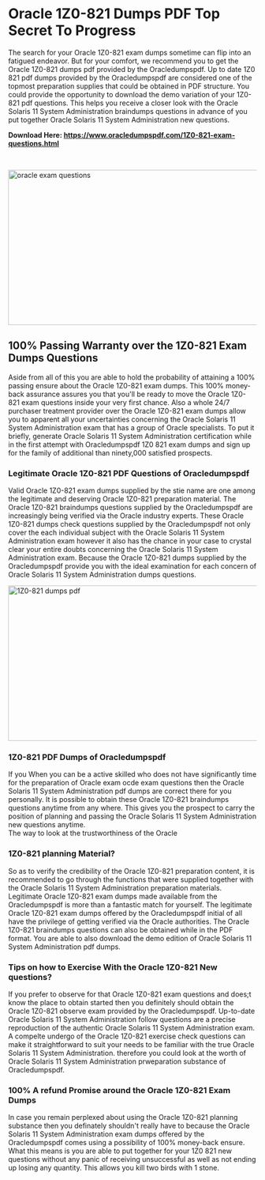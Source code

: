<h1>Oracle 1Z0-821 Dumps PDF Top Secret To Progress</h1>
<p>The search for your Oracle 1Z0-821 exam dumps sometime can flip into an fatigued endeavor. But for your comfort, we recommend you to get the Oracle 1Z0-821 dumps pdf provided by the Oracledumpspdf. Up to date 1Z0 821 pdf dumps provided by the Oracledumpspdf are considered one of the topmost preparation supplies that could be obtained in PDF structure. You could provide the opportunity to download the demo variation of your 1Z0-821 pdf questions. This helps you receive a closer look with the Oracle Solaris 11 System Administration braindumps questions in advance of you put together Oracle Solaris 11 System Administration new questions.</p>
<p><strong>Download Here: <a href="https://www.oracledumpspdf.com/1Z0-821-exam-questions.html">https://www.oracledumpspdf.com/1Z0-821-exam-questions.html</a></strong></p>
<p>&nbsp;</p>
<p><span style="font-weight: 400;"><img style="display: block; margin-left: auto; margin-right: auto;" src="https://i.ibb.co/RCKYBmz/digital-marketing-Made-with-Poster-My-Wall.jpg" alt="oracle exam questions" width="850" height="314" /></span></p>
<h2><strong>100% Passing Warranty over the 1Z0-821 Exam Dumps Questions</strong></h2>
<p>Aside from all of this you are able to hold the probability of attaining a 100% passing ensure about the Oracle 1Z0-821 exam dumps. This 100% money-back assurance assures you that you'll be ready to move the Oracle 1Z0-821 exam questions inside your very first chance. Also a whole 24/7 purchaser treatment provider over the Oracle 1Z0-821 exam dumps allow you to apparent all your uncertainties concerning the Oracle Solaris 11 System Administration exam that has a group of Oracle specialists. To put it briefly, generate Oracle Solaris 11 System Administration certification while in the first attempt with Oracledumpspdf 1Z0 821 exam dumps and sign up for the family of additional than ninety,000 satisfied prospects.</p>
<h3><strong>Legitimate Oracle 1Z0-821 PDF Questions of Oracledumpspdf</strong></h3>
<p>Valid Oracle 1Z0-821 exam dumps supplied by the stie name are one among the legitimate and deserving Oracle 1Z0-821 preparation material. The Oracle 1Z0-821 braindumps questions supplied by the Oracledumpspdf are increasingly being verified via the Oracle industry experts. These Oracle 1Z0-821 dumps check questions supplied by the Oracledumpspdf not only cover the each individual subject with the Oracle Solaris 11 System Administration exam however it also has the chance in your case to crystal clear your entire doubts concerning the Oracle Solaris 11 System Administration exam. Because the Oracle 1Z0-821 dumps supplied by the Oracledumpspdf provide you with the ideal examination for each concern of Oracle Solaris 11 System Administration dumps questions.</p>
<p><a href="https://www.oracledumpspdf.com/1Z0-821-exam-questions.html"><span style="font-weight: 400;"><img style="display: block; margin-left: auto; margin-right: auto;" src="https://i.ibb.co/zfVYYs0/Digital-Marketing-Agency-Made-with-Poster-My-Wall-1.jpg" alt="1Z0-821 dumps pdf" width="850" height="314" /></span></a></p>
<h3><strong>1Z0-821 PDF Dumps of Oracledumpspdf</strong></h3>
<p>If you When you can be a active skilled who does not have significantly time for the preparation of Oracle exam ocde exam questions then the Oracle Solaris 11 System Administration pdf dumps are correct there for you personally. It is possible to obtain these Oracle 1Z0-821 braindumps questions anytime from any where. This gives you the prospect to carry the position of planning and passing the Oracle Solaris 11 System Administration new questions anytime.<br />The way to look at the trustworthiness of the Oracle</p>
<h3>1Z0-821 planning Material?</h3>
<p>So as to verify the credibility of the Oracle 1Z0-821 preparation content, it is recommended to go through the functions that were supplied together with the Oracle Solaris 11 System Administration preparation materials. Legitimate Oracle 1Z0-821 exam dumps made available from the Oracledumpspdf is more than a fantastic match for yourself. The legitimate Oracle 1Z0-821 exam dumps offered by the Oracledumpspdf initial of all have the privilege of getting verified via the Oracle authorities. The Oracle 1Z0-821 braindumps questions can also be obtained while in the PDF format. You are able to also download the demo edition of Oracle Solaris 11 System Administration pdf dumps.</p>
<h3>Tips on how to Exercise With the Oracle 1Z0-821 New questions?</h3>
<p>If you prefer to observe for that Oracle 1Z0-821 exam questions and does;t know the place to obtain started then you definitely should obtain the Oracle 1Z0-821 observe exam provided by the Oracledumpspdf. Up-to-date Oracle Solaris 11 System Administration follow questions are a precise reproduction of the authentic Oracle Solaris 11 System Administration exam. A compelte undergo of the Oracle 1Z0-821 exercise check questions can make it straightforward to suit your needs to be familiar with the true Oracle Solaris 11 System Administration. therefore you could look at the worth of Oracle Solaris 11 System Administration prweparation substance of Oracledumpspdf.</p>
<h3><strong>100% A refund Promise around the Oracle 1Z0-821 Exam Dumps</strong></h3>
<p>In case you remain perplexed about using the Oracle 1Z0-821 planning substance then you definately shouldn't really have to because the Oracle Solaris 11 System Administration exam dumps offered by the Oracledumpspdf comes using a possibility of 100% money-back ensure. What this means is you are able to put together for your 1Z0 821 new questions without any panic of receiving unsuccessful as well as not ending up losing any quantity. This allows you kill two birds with 1 stone.</p>
